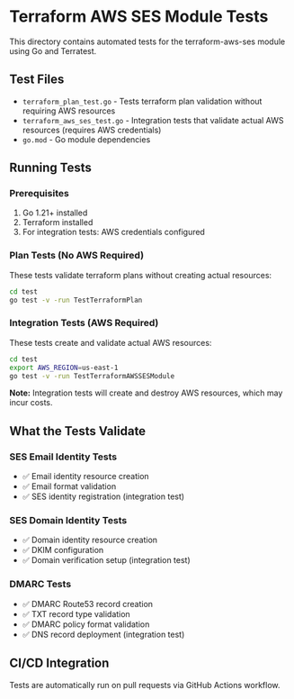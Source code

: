 # Terraform AWS SES Module Tests

This directory contains automated tests for the terraform-aws-ses module using Go and Terratest.

## Test Files

- `terraform_plan_test.go` - Tests terraform plan validation without requiring AWS resources
- `terraform_aws_ses_test.go` - Integration tests that validate actual AWS resources (requires AWS credentials)
- `go.mod` - Go module dependencies

## Running Tests

### Prerequisites

1. Go 1.21+ installed
2. Terraform installed
3. For integration tests: AWS credentials configured

### Plan Tests (No AWS Required)

These tests validate terraform plans without creating actual resources:

```bash
cd test
go test -v -run TestTerraformPlan
```

### Integration Tests (AWS Required)

These tests create and validate actual AWS resources:

```bash
cd test
export AWS_REGION=us-east-1
go test -v -run TestTerraformAWSSESModule
```

**Note:** Integration tests will create and destroy AWS resources, which may incur costs.

## What the Tests Validate

### SES Email Identity Tests
- ✅ Email identity resource creation
- ✅ Email format validation
- ✅ SES identity registration (integration test)

### SES Domain Identity Tests  
- ✅ Domain identity resource creation
- ✅ DKIM configuration
- ✅ Domain verification setup (integration test)

### DMARC Tests
- ✅ DMARC Route53 record creation
- ✅ TXT record type validation
- ✅ DMARC policy format validation
- ✅ DNS record deployment (integration test)

## CI/CD Integration

Tests are automatically run on pull requests via GitHub Actions workflow.